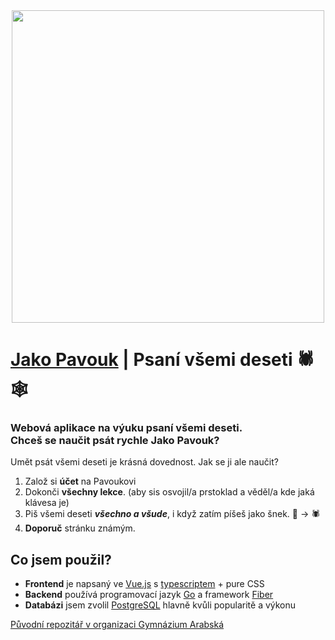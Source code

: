 <div align="center">
    <a href="https://jakopavouk.cz" target="_blank">
        <img src='https://jakopavouk.cz/OGnahledZaobleny.png' width='500'>
    </a>
</div>

# [Jako Pavouk](https://jakopavouk.cz) | Psaní všemi deseti 🕷️🕸️
### Webová aplikace na výuku psaní všemi deseti. <br> Chceš se naučit psát rychle Jako Pavouk?

Umět psát všemi deseti je krásná dovednost. Jak se ji ale naučit?
1. Založ si **účet** na Pavoukovi
2. Dokonči **všechny lekce**. (aby sis osvojil/a prstoklad a věděl/a kde jaká klávesa je)
3. Piš všemi deseti **_všechno a všude_**, i když zatím píšeš jako šnek. 🐌 -> 🕷️
4. **Doporuč** stránku známým.

## Co jsem použil?
- **Frontend** je napsaný ve [Vue.js](https://vuejs.org/) s [typescriptem](https://www.typescriptlang.org/) + pure CSS
- **Backend** používá programovací jazyk [Go](https://go.dev/) a framework [Fiber](https://gofiber.io/)
- **Databázi** jsem zvolil [PostgreSQL](https://www.postgresql.org/) hlavně kvůli popularitě a výkonu

[Původní repozitář v organizaci Gymnázium Arabská](https://github.com/gyarab/2023-4e-ruzicka-jako_pavouk)